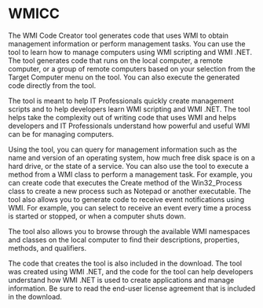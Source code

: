 # WMICC
The WMI Code Creator tool generates code that uses WMI to obtain management information or perform management tasks. You can use the tool to learn how to manage computers using WMI scripting and WMI .NET. The tool generates code that runs on the local computer, a remote computer, or a group of remote computers based on your selection from the Target Computer menu on the tool. You can also execute the generated code directly from the tool.

The tool is meant to help IT Professionals quickly create management scripts and to help developers learn WMI scripting and WMI .NET. The tool helps take the complexity out of writing code that uses WMI and helps developers and IT Professionals understand how powerful and useful WMI can be for managing computers.

Using the tool, you can query for management information such as the name and version of an operating system, how much free disk space is on a hard drive, or the state of a service. You can also use the tool to execute a method from a WMI class to perform a management task. For example, you can create code that executes the Create method of the Win32_Process class to create a new process such as Notepad or another executable. The tool also allows you to generate code to receive event notifications using WMI. For example, you can select to receive an event every time a process is started or stopped, or when a computer shuts down.

The tool also allows you to browse through the available WMI namespaces and classes on the local computer to find their descriptions, properties, methods, and qualifiers.

The code that creates the tool is also included in the download. The tool was created using WMI .NET, and the code for the tool can help developers understand how WMI .NET is used to create applications and manage information. Be sure to read the end-user license agreement that is included in the download.
